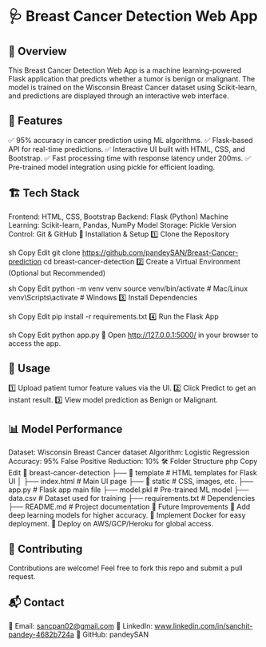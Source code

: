 # 🩺 Breast Cancer Detection Web App




## 📌 Overview
This Breast Cancer Detection Web App is a machine learning-powered Flask application that predicts whether a tumor is benign or malignant. The model is trained on the Wisconsin Breast Cancer dataset using Scikit-learn, and predictions are displayed through an interactive web interface.

## 🚀 Features
✅ 95% accuracy in cancer prediction using ML algorithms.
✅ Flask-based API for real-time predictions.
✅ Interactive UI built with HTML, CSS, and Bootstrap.
✅ Fast processing time with response latency under 200ms.
✅ Pre-trained model integration using pickle for efficient loading.

## 🏗️ Tech Stack
Frontend: HTML, CSS, Bootstrap
Backend: Flask (Python)
Machine Learning: Scikit-learn, Pandas, NumPy
Model Storage: Pickle
Version Control: Git & GitHub
🔧 Installation & Setup
1️⃣ Clone the Repository

sh
Copy
Edit
git clone https://github.com/pandeySAN/Breast-Cancer-prediction
cd breast-cancer-detection
2️⃣ Create a Virtual Environment (Optional but Recommended)

sh
Copy
Edit
python -m venv venv
source venv/bin/activate  # Mac/Linux
venv\Scripts\activate      # Windows
3️⃣ Install Dependencies

sh
Copy
Edit
pip install -r requirements.txt
4️⃣ Run the Flask App

sh
Copy
Edit
python app.py
🔹 Open http://127.0.0.1:5000/ in your browser to access the app.

## 📝 Usage
1️⃣ Upload patient tumor feature values via the UI.
2️⃣ Click Predict to get an instant result.
3️⃣ View model prediction as Benign or Malignant.

## 📊 Model Performance
Dataset: Wisconsin Breast Cancer dataset
Algorithm: Logistic Regression
Accuracy: 95%
False Positive Reduction: 10%
🛠️ Folder Structure
php
Copy
Edit
📂 breast-cancer-detection
 ├── 📁 template         # HTML templates for Flask UI
 │   ├── index.html      # Main UI page
 ├── 📁 static           # CSS, images, etc.
 ├── app.py             # Flask app main file
 ├── model.pkl          # Pre-trained ML model
 ├── data.csv           # Dataset used for training
 ├── requirements.txt   # Dependencies
 ├── README.md          # Project documentation
📌 Future Improvements
🚀 Add deep learning models for higher accuracy.
🚀 Implement Docker for easy deployment.
🚀 Deploy on AWS/GCP/Heroku for global access.

## 🤝 Contributing
Contributions are welcome! Feel free to fork this repo and submit a pull request.

## 📬 Contact
📧 Email: sancpan02@gmail.com
🔗 LinkedIn: www.linkedin.com/in/sanchit-pandey-4682b724a
🔗 GitHub: pandeySAN

